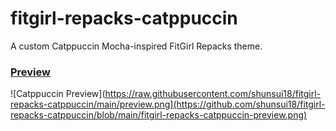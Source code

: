 # fitgirl-repacks-catppuccin
A custom Catppuccin Mocha-inspired FitGirl Repacks theme.
<u><b><h3>Preview</h3></b></u>
![Catppuccin Preview](https://raw.githubusercontent.com/shunsui18/fitgirl-repacks-catppuccin/main/preview.png](https://github.com/shunsui18/fitgirl-repacks-catppuccin/blob/main/fitgirl-repacks-catppuccin-preview.png)

